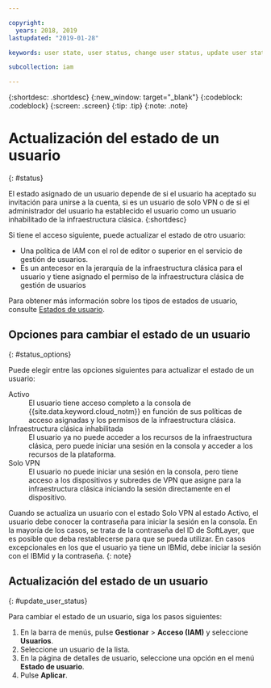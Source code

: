 ```yaml
---

copyright:
  years: 2018, 2019
lastupdated: "2019-01-28"

keywords: user state, user status, change user status, update user status

subcollection: iam

---
```



{:shortdesc: .shortdesc}
{:new_window: target="_blank"}
{:codeblock: .codeblock}
{:screen: .screen}
{:tip: .tip}
{:note: .note}

# Actualización del estado de un usuario
{: #status}

El estado asignado de un usuario depende de si el usuario ha aceptado su invitación para unirse a la cuenta, si es un usuario de solo VPN o de si el administrador del usuario ha establecido el usuario como un usuario inhabilitado de la infraestructura clásica.
{:shortdesc}

Si tiene el acceso siguiente, puede actualizar el estado de otro usuario:

  * Una política de IAM con el rol de editor o superior en el servicio de gestión de usuarios.
  * Es un antecesor en la jerarquía de la infraestructura clásica para el usuario y tiene asignado el permiso de la infraestructura clásica de gestión de usuarios

Para obtener más información sobre los tipos de estados de usuario, consulte [Estados de usuario](/docs/iam?topic=iam-user_status#user_status).

## Opciones para cambiar el estado de un usuario
{: #status_options}

Puede elegir entre las opciones siguientes para actualizar el estado de un usuario:

<dl>
<dt>Activo</dt>
<dd>El usuario tiene acceso completo a la consola de {{site.data.keyword.cloud_notm}} en función de sus políticas de acceso asignadas y los permisos de la infraestructura clásica.</dd>
<dt>Infraestructura clásica inhabilitada</dt>
<dd>El usuario ya no puede acceder a los recursos de la infraestructura clásica, pero puede iniciar una sesión en la consola y acceder a los recursos de la plataforma.</dd>
<dt>Solo VPN</dt>
<dd>El usuario no puede iniciar una sesión en la consola, pero tiene acceso a los dispositivos y subredes de VPN que asigne para la infraestructura clásica iniciando la sesión directamente en el dispositivo.</dd>
</dl>

Cuando se actualiza un usuario con el estado Solo VPN al estado Activo, el usuario debe conocer la contraseña para iniciar la sesión en la consola. En la mayoría de los casos, se trata de la contraseña del ID de SoftLayer, que es posible que deba restablecerse para que se pueda utilizar. En casos excepcionales en los que el usuario ya tiene un IBMid, debe iniciar la sesión con el IBMid y la contraseña.
{: note}

## Actualización del estado de un usuario
{: #update_user_status}

Para cambiar el estado de un usuario, siga los pasos siguientes:

1. En la barra de menús, pulse **Gestionar** &gt; **Acceso (IAM)** y seleccione **Usuarios**.
2. Seleccione un usuario de la lista.
3. En la página de detalles de usuario, seleccione una opción en el menú **Estado de usuario**.  
4. Pulse **Aplicar**.
